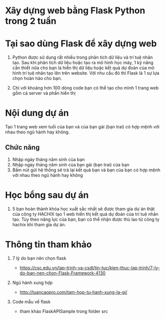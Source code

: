 # Xây dựng web bằng Flask Python trong 2 tuần

# Tại sao dùng Flask để xây dựng web
1. Python được sử dụng rất nhiều trong phân tích dữ liệu và trí tuệ nhân tạo.
Sau khi phân tích dữ liệu hoặc tạo ra mô hình học máy, 1 kỹ năng cần thiết nữa cho bạn 
là hiển thị dữ liệu hoặc kết quả dự đoán của mô hình trí tuệ nhân tạo lên trên website.
Với nhu cầu đó thì Flask là 1 sự lựa chọn hoàn hảo cho bạn.

2. Chỉ với khoảng hơn 100 dòng code bạn có thể tạo cho mình 1 trang web gồm cả server và phần hiển thị

# Nội dung dự án
Tạo 1 trang web xem tuổi của bạn và của bạn gái (bạn trai) có hợp mệnh với nhau theo ngũ hành hay không.

## Chức năng
1. Nhập ngày tháng năm sinh của bạn
2. Nhập ngày tháng năm sinh của bạn gái (bạn trai) của bạn
3. Bấm nút gửi hệ thống sẽ trả lại kết quả bạn và bạn của bạn có hợp mệnh với nhau theo ngũ hành hay không


# Học bổng sau dự án
1. 5 bạn hoàn thành khóa học xuất sắc nhất sẽ được tham gia dự án thật của
công ty HACHIX tạo 1 web hiển thị kết quả dự đoán của trí tuệ nhân tạo. 
Tùy theo năng lực của bạn, bạn có thể nhận được thù lao từ công ty hachix
khi tham gia dự án. 
   
# Thông tin tham khảo
1. 7 lý do bạn nên chọn flask
   - https://csc.edu.vn/lap-trinh-va-csdl/tin-tuc/kien-thuc-lap-trinh/7-ly-do-ban-nen-chon-Flask-Framework-4130
    

2. Ngũ hành xung hợp
   - http://tuancaopro.com/tam-hop-tu-hanh-xung-la-gi/
   
3. Code mẫu về flask
   - tham khảo  FlaskAPISample trong folder src

